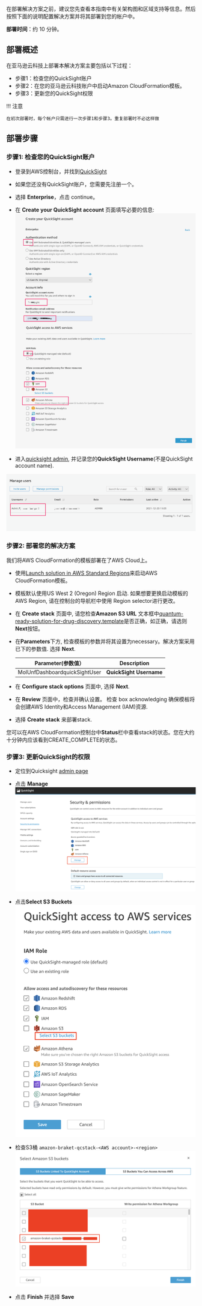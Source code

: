在部署解决方案之前，建议您先查看本指南中有关架构图和区域支持等信息。然后按照下面的说明配置解决方案并将其部署到您的帐户中。

**部署时间**：约 10 分钟。


## 部署概述
在亚马逊云科技上部署本解决方案主要包括以下过程：

- 步骤1：检查您的QuickSight账户
- 步骤2：在您的亚马逊云科技账户中启动Amazon CloudFormation模板。
- 步骤3：更新您的QuickSight权限

!!! 注意

    在初次部署时，每个帐户只需进行一次步骤1和步骤3。重复部署时不必这样做

## 部署步骤

### 步骤1: 检查您的QuickSight账户


* 登录到AWS控制台，并找到[QuickSight](https://quicksight.aws.amazon.com/)

* 如果您还没有QuickSight账户，您需要先注册一个。

* 选择 **Enterprise**，点击 continue。

* 在 **Create your QuickSight account** 页面填写必要的信息:
![Fill information for quicksight](./images/create_quicksight.png)

* 进入[quicksight admin](https://us-east-1.quicksight.aws.amazon.com/sn/admin), 并记录您的**QuickSight Username**(不是QuickSight account name).

![quicksight username](./images/quicksight_username.png)

### 步骤2: 部署您的解决方案

我们将AWS CloudFormation的模板部署在了AWS Cloud上。

* 使用[Launch solution in AWS Standard Regions](https://console.aws.amazon.com/cloudformation/home?region=us-west-2#/stacks/new?stackName=qrsdd-stack)来启动AWS CloudFormation模板。
 
* 模板默认使用US West 2 (Oregon) Region 启动. 如果想要更换启动模板的 AWS Region, 请在控制台的导航栏中使用 Region selector进行更改。

* 在 **Create stack** 页面中, 请您检查**Amazon S3 URL** 文本框中[quantum-ready-solution-for-drug-discovery.template](template.md)是否正确，如正确，请选则**Next**按钮。

* 在**Parameters**下方, 检查模板的参数并将其设置为necessary。解决方案采用已下的参数值. 选择 **Next**.

    | Parameter(参数值）   |                                                         Description                                                      |
    |:-------------------:|:----:|
    | MolUnfDashboardquickSightUser | **QuickSight Username** |
    

* 在 **Configure stack options** 页面中, 选择 **Next**.
   
* 在 **Review** 页面中，检查并确认设置。 检查 box acknowledging 确保模板将会创建AWS Identity和Access Management (IAM)资源.

* 选择 **Create stack** 来部署stack.

您可以在AWS CloudFormation控制台中**Status**栏中查看stack的状态。您在大约十分钟内应该看到CREATE_COMPLETE的状态。


### 步骤3: 更新QuickSight的权限

* 定位到Quicksight [admin page](https://us-east-1.quicksight.aws.amazon.com/sn/admin#aws)

* 点击 **Manage**
![mange quicksight](./images/manage_quicksight.png)

* 点击**Select S3 Buckets**
![select s3 quicksight](./images/select_s3_bucket.png)

* 检查S3桶 `amazon-braket-qcstack-<AWS account>-<region>`
![choose s3 quicksight](./images/choose_s3_bucket.png)

* 点击 **Finish** 并选择 **Save**


